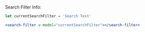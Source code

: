 Search Filter Info:

```jsx
let currentSearchFilter = 'Search Text'

<search-filter v-model="currentSearchFilter"></search-filter>
```
